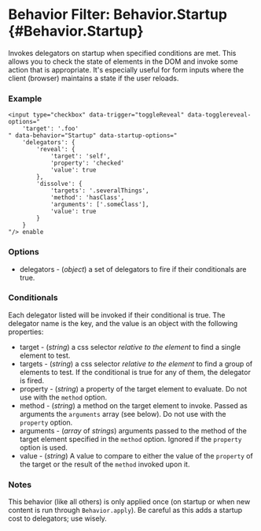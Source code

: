 Behavior Filter: Behavior.Startup {#Behavior.Startup}
====================================

Invokes delegators on startup when specified conditions are met. This allows you to check the state of elements in the DOM and invoke some action that is appropriate. It's especially useful for form inputs where the client (browser) maintains a state if the user reloads.

### Example

	<input type="checkbox" data-trigger="toggleReveal" data-togglereveal-options="
		'target': '.foo'
	" data-behavior="Startup" data-startup-options="
		'delegators': {
			'reveal': {
				'target': 'self',
				'property': 'checked'
				'value': true
			},
			'dissolve': {
				'targets': '.severalThings',
				'method': 'hasClass',
				'arguments': ['.someClass'],
				'value': true
			}
		}
	"/> enable

### Options

* delegators - (*object*) a set of delegators to fire if their conditionals are true.

### Conditionals

Each delegator listed will be invoked if their conditional is true. The delegator name is the key, and the value is an object with the following properties:

* target - (*string*) a css selector *relative to the element* to find a single element to test.
* targets - (*string*) a css selector *relative to the element* to find a group of elements to test. If the conditional is true for any of them, the delegator is fired.
* property - (*string*) a property of the target element to evaluate. Do not use with the `method` option.
* method - (*string*) a method on the target element to invoke. Passed as arguments the `arguments` array (see below). Do not use with the `property` option.
* arguments - (*array* of *strings*) arguments passed to the method of the target element specified in the `method` option. Ignored if the `property` option is used.
* value - (*string*) A value to compare to either the value of the `property` of the target or the result of the `method` invoked upon it.

### Notes

This behavior (like all others) is only applied once (on startup or when new content is run through `Behavior.apply`). Be careful as this adds a startup cost to delegators; use wisely.